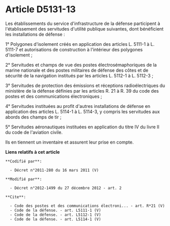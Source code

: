 # Article D5131-13

Les établissements du service d'infrastructure de la défense participent à l'établissement des servitudes d'utilité publique
suivantes, dont bénéficient les installations de défense : 

1° Polygones d'isolement créés en application des articles L. 5111-1 à L. 5111-7 et autorisations de construction à
l'intérieur des polygones d'isolement ; 

2° Servitudes et champs de vue des postes électrosémaphoriques de la marine nationale et des postes militaires de défense des
côtes et de sécurité de la navigation institués par les articles L. 5112-1 à L. 5112-3 ; 

3° Servitudes de protection des émissions et réceptions radioélectriques du ministère de la défense définies par les articles
R. 21 à R. 39 du code des postes et des communications électroniques ; 

4° Servitudes instituées au profit d'autres installations de défense en application des articles L. 5114-1 à L. 5114-3, y
compris les servitudes aux abords des champs de tir ; 

5° Servitudes aéronautiques instituées en application du titre IV du livre II du code de l'aviation civile. 

Ils en tiennent un inventaire et assurent leur prise en compte.

**Liens relatifs à cet article**

	**Codifié par**:

	  - Décret n°2011-280 du 16 mars 2011 (V)

	**Modifié par**:

	  - Décret n°2012-1499 du 27 décembre 2012 - art. 2

	**Cite**:

	  - Code des postes et des communications électroni... - art. R*21 (V)
	  - Code de la défense. - art. L5111-1 (V)
	  - Code de la défense. - art. L5112-1 (V)
	  - Code de la défense. - art. L5114-1 (V)
